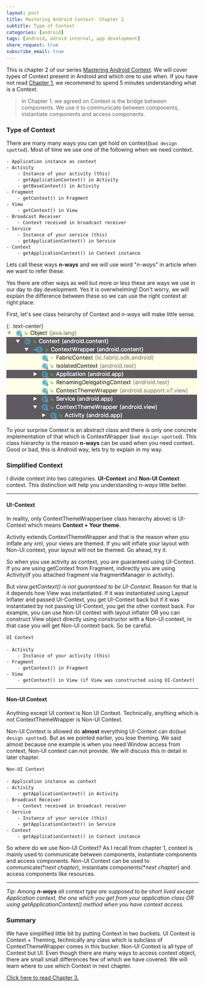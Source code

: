 ```yaml
---
layout: post
title: Mastering Android Context- Chapter 2
subtitle: Type of Context
categories: [android]
tags: [android, adroid internal, app development]
share_request: true
subscribe_email: true
---
```


This is chapter 2 of our series [Mastering Android Context](/blogs/android/mastering-android-context). We will cover types of Context present in Android and which one to use when. If you have not read [Chapter 1](/blogs/android/mastering-android-context/chapter-1), we recommend to spend 5 minutes understanding what is a Context.


>In Chapter 1. we agreed on Context is the bridge between components. We use it to communicate between components, instantiate components and access components. 

### Type of Context

There are many many ways you can get hold on context(`bad design spotted`). Most of time we use one of the following when we need context.

```
- Application instance as context
- Activity
	- Instance of your activity (this)
	- getApplicationContext() in Activity
	- getBaseContext() in Activity
- Fragment
	- getContext() in Fragment
- View
	- getContext() in View
- Broadcast Receiver
	- Context received in broadcast receiver
- Service
	- Instance of your service (this)
	- getApplicationContext() in Service
- Context
	- getApplicationContext() in Context instance
```

Lets call these ways **n-ways** and we will use word "*n-ways*" in article when we want to refer these.


Yes there are other ways as well but more or less these are ways we use in our day to day development. Yes it is overwhelming! Don't worry, we will explain the difference between these so we can use the right context at right place. 

First, let's see class heirarchy of Context and *n-ways* will make little sense.

{: .text-center}
![](/img/mastering-context/context_hierarchy.webp)

To your surprise Context is an abstract class and there is only one concrete implementation of that which is ContextWrapper (`bad design spotted`). This class hierarchy is the reason **n-ways** can be used when you need context. Good or bad, this is Android way, lets try to explain in my way.

### Simplified Context

I divide context into two categories. **UI-Context** and **Non-UI Context** context. This distinction will help you understanding *n-ways* little better.

***

#### UI-Context
In reality, only ContextThemeWrapper(see class hierarchy above) is UI-Context which means **Context + Your theme**. 

Activity extends ContextThemeWrapper and that is the reason when you inflate any xml, your views are themed. If you will inflate your layout with Non-UI context, your layout will not be themed. Go ahead, try it.

So when you use activity as context, you are guaranteed using UI-Context. If you are using getContext from Fragment, indirectly you are using Activity(If you attached fragment via fragmentManager in activity).

But *view.getContext() is not guaranteed to be UI-Context*. Reason for that is it depends how View was instantiated. If it was instantiated using Layout Inflater and passed UI-Context, you get UI-Context back but if it was instantiated by not passing UI-Context, you get the other context back. For example, you can use Non-UI context with layout inflator OR you can construct View object directly using constructor with a Non-UI context, in that case you will get Non-UI context back. So be careful.

~~~
UI Context

- Activity
	- Instance of your activity (this)
- Fragment
	- getContext() in Fragment
- View
	- getContext() in View (if View was constructed using UI-Context)
~~~

***

#### Non-UI Context
Anything except UI context is Non UI Context. Technically, anything which is not ContextThemeWrapper is Non-UI Context.

Non-UI Context is allowed do **almost** everything UI-Context can do(`bad design spotted`). But as we pointed earlier, you lose theming. We said almost because one example is when you need Window access from context, Non-UI context can not provide. We will discuss this in detail in later chapter.


```
Non-UI Context

- Application instance as context
- Activity
	- getApplicationContext() in Activity
- Broadcast Receiver
	- Context received in broadcast receiver
- Service
	- Instance of your service (this)
	- getApplicationContext() in Service
- Context
	- getApplicationContext() in Context instance
```

So where do we use Non-UI Context? As I recall from chapter 1, context is mainly used to communicate between components, instantiate components and access components. Non-UI Context can be used to communicate(\**next chapter*), instantiate components(\**next chapter*) and access components like resources.

***

*Tip: Among **n-ways** all context type are supposed to be short lived except Application context, the one which you get from your application class OR using getApplicationContext() method when you have context access.*

### Summary

We have simplified little bit by putting Context in two buckets. UI Context is Context + Theming, technically any class which is subclass of ContextThemeWrapper comes in this bucker. Non-UI Context is all type of Context but UI. Even though there are many ways to access context object, there are small small differences few of which we have covered. We will learn where to use which Context in next chapter.


[Click here to read Chapter 3.](/blogs/android/mastering-android-context/chapter-3)